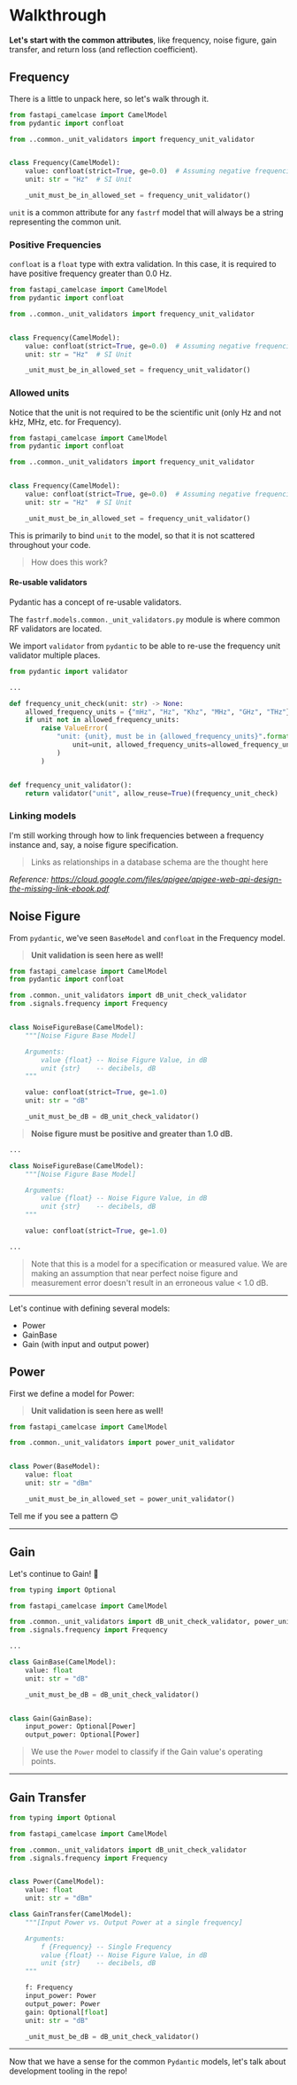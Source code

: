 # Walkthrough

**Let's start with the common attributes**, like frequency, noise figure, gain transfer, and return loss (and reflection coefficient).

## Frequency

There is a little to unpack here, so let's walk through it.

```Python hl_lines="7"
from fastapi_camelcase import CamelModel
from pydantic import confloat

from ..common._unit_validators import frequency_unit_validator


class Frequency(CamelModel):
    value: confloat(strict=True, ge=0.0)  # Assuming negative frequencies are not needed
    unit: str = "Hz"  # SI Unit

    _unit_must_be_in_allowed_set = frequency_unit_validator()

```

`unit` is a common attribute for any `fastrf` model that will always be a string representing the common unit.

### Positive Frequencies

`confloat` is a `float` type with extra validation.  In this case, it is required to have positive frequency greater than 0.0 Hz.

```Python hl_lines="8"
from fastapi_camelcase import CamelModel
from pydantic import confloat

from ..common._unit_validators import frequency_unit_validator


class Frequency(CamelModel):
    value: confloat(strict=True, ge=0.0)  # Assuming negative frequencies are not needed
    unit: str = "Hz"  # SI Unit

    _unit_must_be_in_allowed_set = frequency_unit_validator()

```

### Allowed units

Notice that the unit is not required to be the scientific unit (only Hz and not kHz, MHz, etc. for Frequency).

```Python hl_lines="9 10 11"
from fastapi_camelcase import CamelModel
from pydantic import confloat

from ..common._unit_validators import frequency_unit_validator


class Frequency(CamelModel):
    value: confloat(strict=True, ge=0.0)  # Assuming negative frequencies are not needed
    unit: str = "Hz"  # SI Unit

    _unit_must_be_in_allowed_set = frequency_unit_validator()

```

This is primarily to bind `unit` to the model, so that it is not scattered throughout your code.

> How does this work?

#### Re-usable validators

Pydantic has a concept of re-usable validators.

The `fastrf.models.common._unit_validators.py` module is where common RF validators are located.

We import `validator` from `pydantic` to be able to re-use the frequency unit validator multiple places.

```Python hl_lines=" 1 6"
from pydantic import validator

...

def frequency_unit_check(unit: str) -> None:
    allowed_frequency_units = {"mHz", "Hz", "Khz", "MHz", "GHz", "THz"}
    if unit not in allowed_frequency_units:
        raise ValueError(
            "unit: {unit}, must be in {allowed_frequency_units}".format(
                unit=unit, allowed_frequency_units=allowed_frequency_units
            )
        )


def frequency_unit_validator():
    return validator("unit", allow_reuse=True)(frequency_unit_check)
```

### Linking models

I'm still working through how to link frequencies between a frequency instance and, say, a noise figure specification.

> Links as relationships in a database schema are the thought here

*Reference: <https://cloud.google.com/files/apigee/apigee-web-api-design-the-missing-link-ebook.pdf>*

## Noise Figure

From `pydantic`, we've seen `BaseModel` and `confloat` in the Frequency model.

> **Unit validation is seen here as well!**

```python hl_lines="4 13 17 19"
from fastapi_camelcase import CamelModel
from pydantic import confloat

from .common._unit_validators import dB_unit_check_validator
from .signals.frequency import Frequency


class NoiseFigureBase(CamelModel):
    """[Noise Figure Base Model]

    Arguments:
        value {float} -- Noise Figure Value, in dB
        unit {str}    -- decibels, dB
    """

    value: confloat(strict=True, ge=1.0)
    unit: str = "dB"

    _unit_must_be_dB = dB_unit_check_validator()
```

> **Noise figure must be positive and greater than 1.0 dB.**

```python hl_lines="3 11"
...

class NoiseFigureBase(CamelModel):
    """[Noise Figure Base Model]

    Arguments:
        value {float} -- Noise Figure Value, in dB
        unit {str}    -- decibels, dB
    """

    value: confloat(strict=True, ge=1.0)

...
```

> Note that this is a model for a specification or measured value.  We are making an assumption that near perfect noise figure and measurement error doesn't result in an erroneous value < 1.0 dB.

-----------------------------

Let's continue with defining several models:

* Power
* GainBase
* Gain (with input and output power)

## Power

First we define a model for Power:

> **Unit validation is seen here as well!**

```Python hl_lines="6 10"
from fastapi_camelcase import CamelModel

from .common._unit_validators import power_unit_validator


class Power(BaseModel):
    value: float
    unit: str = "dBm"

    _unit_must_be_in_allowed_set = power_unit_validator()

```

Tell me if you see a pattern 😊

-----------------------------

## Gain

Let's continue to Gain! 🎉

```Python hl_lines="10 16 23"
from typing import Optional

from fastapi_camelcase import CamelModel

from .common._unit_validators import dB_unit_check_validator, power_unit_validator
from .signals.frequency import Frequency

...

class GainBase(CamelModel):
    value: float
    unit: str = "dB"

    _unit_must_be_dB = dB_unit_check_validator()


class Gain(GainBase):
    input_power: Optional[Power]
    output_power: Optional[Power]
```

> We use the `Power` model to classify if the Gain value's operating points.

-----------------------------

## Gain Transfer

```Python hl_lines="9 10 11  13 23 24"
from typing import Optional

from fastapi_camelcase import CamelModel

from .common._unit_validators import dB_unit_check_validator
from .signals.frequency import Frequency


class Power(CamelModel):
    value: float
    unit: str = "dBm"

class GainTransfer(CamelModel):
    """[Input Power vs. Output Power at a single frequency]

    Arguments:
        f {Frequency} -- Single Frequency
        value {float} -- Noise Figure Value, in dB
        unit {str}    -- decibels, dB
    """

    f: Frequency
    input_power: Power
    output_power: Power
    gain: Optional[float]
    unit: str = "dB"

    _unit_must_be_dB = dB_unit_check_validator()
```

-----------------------------


Now that we have a sense for the common `Pydantic` models, let's talk about development tooling in the repo!
